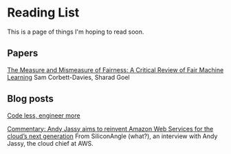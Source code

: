 # Reading List
This is a page of things I'm hoping to read soon.

## Papers
[The Measure and Mismeasure of Fairness: A Critical Review of Fair Machine Learning](https://5harad.com/papers/fair-ml.pdf)
Sam Corbett-Davies, Sharad Goel

## Blog posts


[Code less, engineer more](https://increment.com/teams/code-less-engineer-more)

[Commentary: Andy Jassy aims to reinvent Amazon Web Services for the cloud’s next generation](https://siliconangle.com/2019/12/01/commentary-andy-jassy-aims-reinvent-amazon-web-services-clouds-next-generation)
From SiliconAngle (what?), an interview with Andy Jassy, the cloud chief at AWS.

